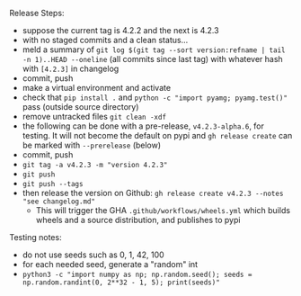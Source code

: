 Release Steps:
- suppose the current tag is 4.2.2 and the next is 4.2.3
- with no staged commits and a clean status...
- meld a summary of `git log $(git tag --sort version:refname | tail -n 1)..HEAD --oneline` (all commits since last tag) with whatever hash with `[4.2.3]` in changelog
- commit, push
- make a virtual environment and activate
- check that `pip install .` and `python -c "import pyamg; pyamg.test()"` pass (outside source directory)
- remove untracked files `git clean -xdf`
- the following can be done with a pre-release, `v4.2.3-alpha.6`, for testing.  It will not become the default on pypi and `gh release create` can be marked with `--prerelease` (below)
- commit, push
- `git tag -a v4.2.3 -m "version 4.2.3"`
- `git push`
- `git push --tags`
- then release the version on Github: `gh release create v4.2.3 --notes "see changelog.md"`
  - This will trigger the GHA `.github/workflows/wheels.yml` which builds wheels and a source distribution, and publishes to pypi

Testing notes:
- do not use seeds such as 0, 1, 42, 100
- for each needed seed, generate a "random" int
- `python3 -c "import numpy as np; np.random.seed(); seeds = np.random.randint(0, 2**32 - 1, 5); print(seeds)"`
